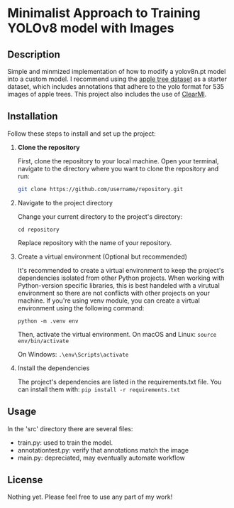 # Minimalist Approach to Training YOLOv8 model with Images

## Description

Simple and minmized implementation of how to modify a yolov8n.pt model into a custom model. 
I recommend using the [apple tree dataset](https://github.com/RoyVoetman/generated-apple-trees-fine-tuning) as a starter dataset, which includes annotations that adhere to the yolo format for 535 images of apple trees. 
This project also includes the use of [ClearMl](https://clear.ml/docs/latest/docs/getting_started/mlops/mlops_first_steps/?utm_campaign=Signup%20Onboarding&utm_medium=email&_hsmi=234908432&_hsenc=p2ANqtz-9su_0Lu03rS1PJgSus3HmJKQoVU1VMAzfp3BM7Vje904BzFpog3MILNiHCETGbXXyTluuHVLQ374r5hbBjb8loARXwmA&utm_content=234908432&utm_source=hs_automation). 

## Installation

Follow these steps to install and set up the project:

1. **Clone the repository**

   First, clone the repository to your local machine. Open your terminal, navigate to the directory where you want to clone the repository and run:

   ```bash
   git clone https://github.com/username/repository.git

2. Navigate to the project directory

    Change your current directory to the project's directory:

    `cd repository`

    Replace repository with the name of your repository.

3. Create a virtual environment (Optional but recommended)

    It's recommended to create a virtual environment to keep the project's dependencies isolated from other Python projects. When working with Python-version specific libraries, this is best handeled with a virutual environment so there are not conflicts with other projects on your machine. If you're using venv module, you can create a virtual environment using the following command:

    `python -m .venv env`

    Then, activate the virtual environment. On macOS and Linux:
    `source env/bin/activate`

    On Windows:
    `.\env\Scripts\activate`

4. Install the dependencies

    The project's dependencies are listed in the requirements.txt file. You can install them with:
    `pip install -r requirements.txt` 

## Usage

In the 'src' directory there are several files:
* train.py: used to train the model.
* annotationtest.py: verify that annotations match the image
* main.py: depreciated, may eventually automate workflow

## License

Nothing yet. Please feel free to use any part of my work!
